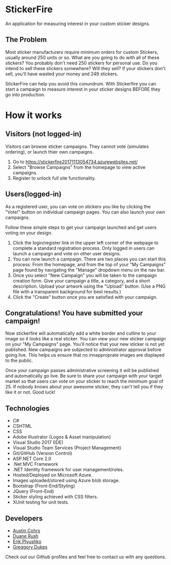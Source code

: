 # StickerFire
An application for measuring interest in your custom sticker designs.

## The Problem
Most sticker manufacturers require minimum orders for custom Stickers, usually around 250 units or so.  What are you going to do with all of these stickers? You probably don't need 250 stickers for personal use.  Do you intend to sell these stickers somewhere?  Will they sell?
If your stickers don't sell, you'll have wasted your money and 249 stickers.

StickerFire can help you avoid this conundrum.  With Stickerfire you can start a campaign to measure interest in your sticker designs BEFORE they go into production.

# How it works
## Visitors (not logged-in)
Visitors can browse sticker campaigns. They cannot vote (simulates ordering), or launch thier own campaigns.
1. Go to https://stickerfire20171113054734.azurewebsites.net/
1. Select "Browse Campaigns" from the homepage to view active campaigns.
2. Register to unlock full site functionality.

## Users(logged-in)
As a registered user, you can vote on stickers you like by clicking the "Vote!" button on individual campaign pages.
You can also launch your own campaigns.

Follow these simple steps to get your campaign launched and get users voting on your design.
1. Click the login/register link in the upper left corner of the webpage to complete a standard registration process. Only logged in users can launch a campaign and vote on other user designs.
1. You can now launch a campaign.  There are two places you can start this process: From the homepage, and from the top of your "My Campaigns" page found by navigating the "Manage" dropdown menu on the nav bar.  
1. Once you select "New Campaign" you will be taken to the campaign creation form.  Give your campaign a title, a category, and a short description.  Upload your artwork using the "Upload" button. (Use a PNG file with a transparent background for best results.)
1. Click the "Create" button once you are satisfied with your campaign.

## Congratulations! You have submitted your campaign!
Now stickerfire will automatically add a white border and cutline to your image so it looks like a real sticker.
You can view your new sticker campaign on your "My Campaigns" page. You'll notice that your new sticker is not yet published.  New campaigns are subjected to administrator approval before going live.  This helps us ensure that no innapproprate images are displayed to the public.

Once your campaign passes administrative screening it will be published and automatically go live.
Be sure to share your campaign with your target market so that users can vote on your sticker to reach the minimum goal of 25.
If nobody knows about your awesome sticker, they can't tell you if they like it or not.
Good luck!

## Technologies
  - C#
  - CSHTML
  - CSS
  - Adobe Illustrator (Logos & Asset manipulation)
  - Visual Studio 2017 (IDE)
  - Visual Studio Team Services (Project Management)
  - Git/GitHub (Version Control)
  - ASP.NET Core 2.0
  - .Net MVC Framework
  - .NET Identity framework for user management/roles.
  - Hosted/Deployed on Microsoft Azure.
  - Images uploaded/stored using Azure blob storage.
  - Bootstrap (Front-End/Styling)
  - JQuery (Front-End)
  - Sticker styling achieved with CSS filters.
  - XUnit testing for unit tests.

## Developers
- [Austin Cohrs](https://github.com/ThugLifeAquatic)
- [Duane Rush](https://github.com/desertduane)
- [Erik Plyushko](https://github.com/drkrieger1)
- [Greggory Dukes](https://github.com/Kcils360)

Check out our Github profiles and feel free to contact us with any questions.


